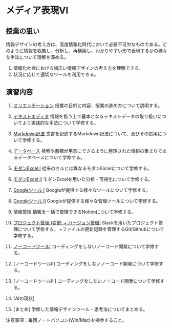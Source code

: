 # メディア表現VI

## 授業の狙い

情報デザインの考え方は、高度情報化時代において必要不可欠なものである。どのように情報を収集し、分析し、再構築し、わかりやすい形で表現するかの様々な手法について理解を深める。

1. 情報化社会における幅広い情報デザインの考え方を理解できる。
2. 状況に応じて適切なツールを利用できる。

## 演習内容

1. [オリエンテーション](./mr6_01.md)
授業の目的と内容、授業の進め方について説明する。

2. [テキストエディタ](./mr6_02.md)
情報を扱う上で基本となるテキストデータの取り扱いについてより実践的な手法について学修する。

3. [Markdown記法](./mr6_03.md)
文書を記述するMarkdown記法について、及びその応用について学修する。

4. [データベース](./mr6_04.md)
検索や蓄積が用意にできるように整理された情報の集まりであるデータベースについて学修する。

5. [モダンExcel I](./mr6_05.md)
従来のセルとは異なるモダンExcelについて学修する。

6. [モダンExcel II](./mr6_06.md)
モダンExcelを用いた分析・可視化について学修する。

7. [Googleツール I](./mr6_07.md)
Googleが提供する様々なツールについて学修する。

8. [Googleツール II](./mr6_08.md)
Googleが提供する様々な管理ツールについて学修する。

9. [情報管理](./mr6_09.md)
情報を一括で管理できるNotionについて学修する。

10. [プロジェクト管理 (変更: + バージョン管理)](./mr6_10.md)
Slackを用いたプロジェクト管理について学修する。
+ファイルの更新記録を管理するGit/Githubについて学修する。

11.  [ノーコードツールI](./mr6_11.md)
コーディングをしないノーコード開発について学修する。

12.  [ノーコードツールII]
コーディングをしないノーコード開発について学修する。

13.   [ノーコードツールIII]
コーディングをしないノーコード開発について学修する。

14.  [AIの現状]

15.  [まとめ]
学修した情報デザインツール・思考法についてまとめる。

注意事項：毎回ノートパソコン(Win/Mac)を持参すること。